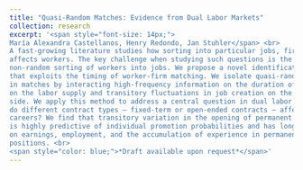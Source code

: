 ```yaml
---
title: "Quasi-Random Matches: Evidence from Dual Labor Markets"
collection: research
excerpt: '<span style="font-size: 14px;">
María Alexandra Castellanos, Henry Redondo, Jan Stuhler</span> <br>
A fast-growing literature studies how sorting into particular jobs, firms, or locations
affects workers. The key challenge when studying such questions is the
non-random sorting of workers into jobs. We propose a novel identification strategy
that exploits the timing of worker-firm matching. We isolate quasi-random variation
in matches by interacting high-frequency information on the duration of contracts
on the labor supply and transitory fluctuations in job creation on the labor demand
side. We apply this method to address a central question in dual labor markets: how
do different contract types – fixed-term or open-ended contracts – affect workers’
careers? We find that transitory variation in the opening of permanent contracts
is highly predictive of individual promotion probabilities and has long-lasting effects
on earnings, employment, and the accumulation of experience in permanent
positions. <br>
<span style="color: blue;">*Draft available upon request*</span>'
---
```

